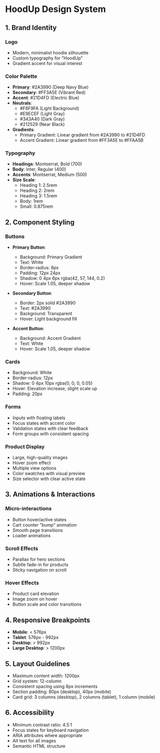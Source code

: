 # HoodUp Design System

## 1. Brand Identity

### Logo
- Modern, minimalist hoodie silhouette
- Custom typography for "HoodUp"
- Gradient accent for visual interest

### Color Palette
- **Primary**: #2A3990 (Deep Navy Blue)
- **Secondary**: #FF3A5E (Vibrant Red)
- **Accent**: #21D4FD (Electric Blue)
- **Neutrals**:
  - #F8F9FA (Light Background)
  - #E9ECEF (Light Gray)
  - #343A40 (Dark Gray)
  - #212529 (Near Black)
- **Gradients**:
  - Primary Gradient: Linear gradient from #2A3990 to #21D4FD
  - Accent Gradient: Linear gradient from #FF3A5E to #FFAA5B

### Typography
- **Headings**: Montserrat, Bold (700)
- **Body**: Inter, Regular (400)
- **Accents**: Montserrat, Medium (500)
- **Size Scale**:
  - Heading 1: 2.5rem
  - Heading 2: 2rem
  - Heading 3: 1.5rem
  - Body: 1rem
  - Small: 0.875rem

## 2. Component Styling

### Buttons
- **Primary Button**:
  - Background: Primary Gradient
  - Text: White
  - Border-radius: 8px
  - Padding: 12px 24px
  - Shadow: 0 4px 6px rgba(42, 57, 144, 0.2)
  - Hover: Scale 1.05, deeper shadow
  
- **Secondary Button**:
  - Border: 2px solid #2A3990
  - Text: #2A3990
  - Background: Transparent
  - Hover: Light background fill

- **Accent Button**:
  - Background: Accent Gradient
  - Text: White
  - Hover: Scale 1.05, deeper shadow

### Cards
- Background: White
- Border-radius: 12px
- Shadow: 0 4px 10px rgba(0, 0, 0, 0.05)
- Hover: Elevation increase, slight scale up
- Padding: 20px

### Forms
- Inputs with floating labels
- Focus states with accent color
- Validation states with clear feedback
- Form groups with consistent spacing

### Product Display
- Large, high-quality images
- Hover zoom effect
- Multiple view options
- Color swatches with visual preview
- Size selector with clear active state

## 3. Animations & Interactions

### Micro-interactions
- Button hover/active states
- Cart counter "bump" animation
- Smooth page transitions
- Loader animations

### Scroll Effects
- Parallax for hero sections
- Subtle fade-in for products
- Sticky navigation on scroll

### Hover Effects
- Product card elevation
- Image zoom on hover
- Button scale and color transitions

## 4. Responsive Breakpoints
- **Mobile**: < 576px
- **Tablet**: 576px - 992px
- **Desktop**: > 992px
- **Large Desktop**: > 1200px

## 5. Layout Guidelines
- Maximum content width: 1200px
- Grid system: 12-column
- Consistent spacing using 8px increments
- Section padding: 80px (desktop), 40px (mobile)
- Card grid: 3 columns (desktop), 2 columns (tablet), 1 column (mobile)

## 6. Accessibility
- Minimum contrast ratio: 4.5:1
- Focus states for keyboard navigation
- ARIA attributes where appropriate
- Alt text for all images
- Semantic HTML structure 